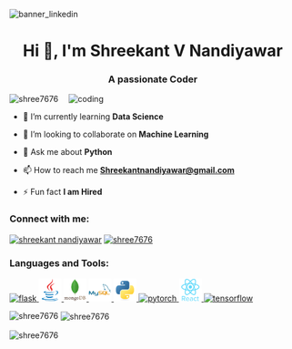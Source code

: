 ![banner_linkedin](https://github.com/Shree7676/Shree7676/assets/105912861/4cd24c82-7227-45c8-8d50-ef142dc1e45c)



<h1 align="center">Hi 👋, I'm Shreekant V Nandiyawar</h1>
<h3 align="center">A passionate Coder</h3>

<img align="right" alt="coding" width="400" src="https://i.pinimg.com/originals/e4/26/70/e426702edf874b181aced1e2fa5c6cde.gif">

<p align="left"> <img src="https://komarev.com/ghpvc/?username=shree7676&label=Profile%20views&color=0e75b6&style=flat" alt="shree7676" /> </p>

- 🌱 I’m currently learning **Data Science**

- 👯 I’m looking to collaborate on **Machine Learning**

- 💬 Ask me about **Python**

- 📫 How to reach me **Shreekantnandiyawar@gmail.com**

- ⚡ Fun fact **I am Hired**

<h3 align="left">Connect with me:</h3>
<p align="left">
<a href="https://linkedin.com/in/shreekant nandiyawar" target="blank"><img align="center" src="https://raw.githubusercontent.com/rahuldkjain/github-profile-readme-generator/master/src/images/icons/Social/linked-in-alt.svg" alt="shreekant nandiyawar" height="30" width="40" /></a>
<a href="https://kaggle.com/shree7676" target="blank"><img align="center" src="https://raw.githubusercontent.com/rahuldkjain/github-profile-readme-generator/master/src/images/icons/Social/kaggle.svg" alt="shree7676" height="30" width="40" /></a>
</p>

<h3 align="left">Languages and Tools:</h3>
<p align="left"> <a href="https://flask.palletsprojects.com/" target="_blank" rel="noreferrer"> <img src="https://www.vectorlogo.zone/logos/pocoo_flask/pocoo_flask-icon.svg" alt="flask" width="40" height="40"/> </a> <a href="https://www.java.com" target="_blank" rel="noreferrer"> <img src="https://raw.githubusercontent.com/devicons/devicon/master/icons/java/java-original.svg" alt="java" width="40" height="40"/> </a> <a href="https://www.mongodb.com/" target="_blank" rel="noreferrer"> <img src="https://raw.githubusercontent.com/devicons/devicon/master/icons/mongodb/mongodb-original-wordmark.svg" alt="mongodb" width="40" height="40"/> </a> <a href="https://www.mysql.com/" target="_blank" rel="noreferrer"> <img src="https://raw.githubusercontent.com/devicons/devicon/master/icons/mysql/mysql-original-wordmark.svg" alt="mysql" width="40" height="40"/> </a> <a href="https://www.python.org" target="_blank" rel="noreferrer"> <img src="https://raw.githubusercontent.com/devicons/devicon/master/icons/python/python-original.svg" alt="python" width="40" height="40"/> </a> <a href="https://pytorch.org/" target="_blank" rel="noreferrer"> <img src="https://www.vectorlogo.zone/logos/pytorch/pytorch-icon.svg" alt="pytorch" width="40" height="40"/> </a> <a href="https://reactjs.org/" target="_blank" rel="noreferrer"> <img src="https://raw.githubusercontent.com/devicons/devicon/master/icons/react/react-original-wordmark.svg" alt="react" width="40" height="40"/> </a> <a href="https://www.tensorflow.org" target="_blank" rel="noreferrer"> <img src="https://www.vectorlogo.zone/logos/tensorflow/tensorflow-icon.svg" alt="tensorflow" width="40" height="40"/> </a> </p>

<p><img align="left" src="https://github-readme-stats.vercel.app/api/top-langs?username=shree7676&show_icons=true&locale=en&layout=compact" alt="shree7676" /></p>

<p>&nbsp;<img align="center" src="https://github-readme-stats.vercel.app/api?username=shree7676&show_icons=true&locale=en" alt="shree7676" /></p>

<p><img align="center" src="https://github-readme-streak-stats.herokuapp.com/?user=shree7676&" alt="shree7676" /></p>
